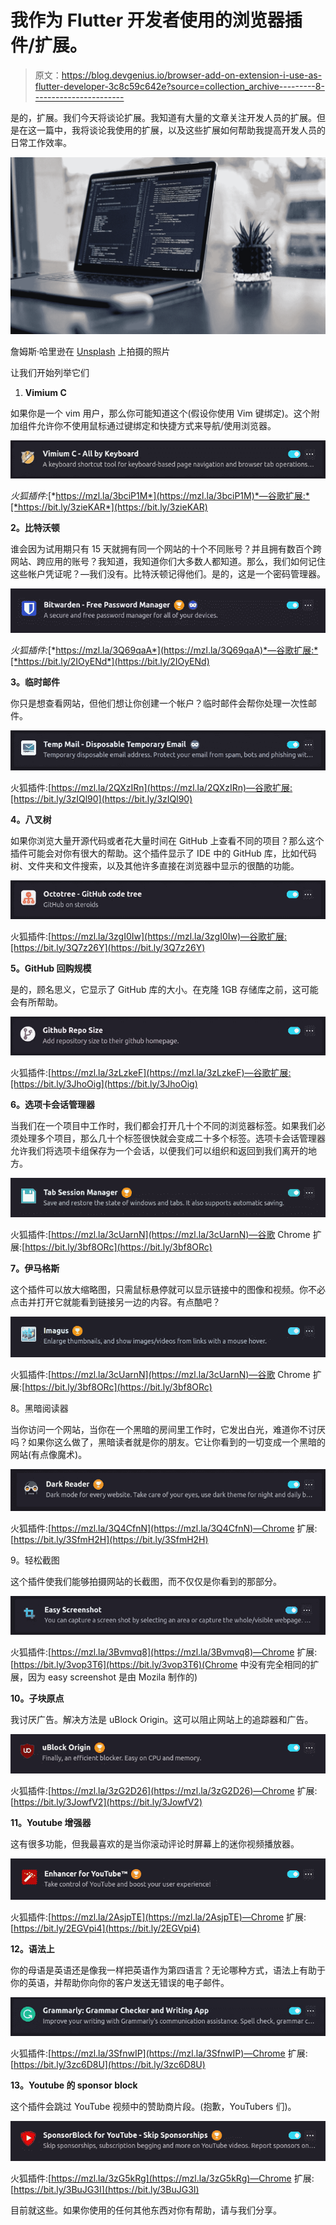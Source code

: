 # 我作为 Flutter 开发者使用的浏览器插件/扩展。

> 原文：<https://blog.devgenius.io/browser-add-on-extension-i-use-as-flutter-developer-3c8c59c642e?source=collection_archive---------8----------------------->

是的，扩展。我们今天将谈论扩展。我知道有大量的文章关注开发人员的扩展。但是在这一篇中，我将谈论我使用的扩展，以及这些扩展如何帮助我提高开发人员的日常工作效率。

![](img/6baef876a5761b5367ca347e736a2830.png)

詹姆斯·哈里逊在 [Unsplash](https://unsplash.com?utm_source=medium&utm_medium=referral) 上拍摄的照片

让我们开始列举它们

1.  **Vimium C**

如果你是一个 vim 用户，那么你可能知道这个(假设你使用 Vim 键绑定)。这个附加组件允许你不使用鼠标通过键绑定和快捷方式来导航/使用浏览器。

![](img/cb21271d6675cf33681269e92c5a79eb.png)

*火狐插件:*[*https://mzl.la/3bciP1M*](https://mzl.la/3bciP1M)*—谷歌扩展:*[*https://bit.ly/3zieKAR*](https://bit.ly/3zieKAR)

**2。比特沃顿**

谁会因为试用期只有 15 天就拥有同一个网站的十个不同账号？并且拥有数百个跨网站、跨应用的账号？我知道，我知道你们大多数人都知道。那么，我们如何记住这些帐户凭证呢？—我们没有。比特沃顿记得他们。是的，这是一个密码管理器。

![](img/e5f34b70b6f9d9e424919d3988b3c43f.png)

*火狐插件:*[*https://mzl.la/3Q69qaA*](https://mzl.la/3Q69qaA)*—谷歌扩展:*[*https://bit.ly/2IOyENd*](https://bit.ly/2IOyENd)

**3。临时邮件**

你只是想查看网站，但他们想让你创建一个帐户？临时邮件会帮你处理一次性邮件。

![](img/59202ee5ac883f6a0343bce26ac71a08.png)

火狐插件:[https://mzl.la/2QXzIRn](https://mzl.la/2QXzIRn)—谷歌扩展:[https://bit.ly/3zIQl90](https://bit.ly/3zIQl90)

**4。八叉树**

如果你浏览大量开源代码或者花大量时间在 GitHub 上查看不同的项目？那么这个插件可能会对你有很大的帮助。这个插件显示了 IDE 中的 GitHub 库，比如代码树、文件夹和文件搜索，以及其他许多直接在浏览器中显示的很酷的功能。

![](img/72f9a336d4010fe3d33d5bfaa4c7fec5.png)

火狐插件:[https://mzl.la/3zgI0Iw](https://mzl.la/3zgI0Iw)—谷歌扩展:[https://bit.ly/3Q7z26Y](https://bit.ly/3Q7z26Y)

**5。GitHub 回购规模**

是的，顾名思义，它显示了 GitHub 库的大小。在克隆 1GB 存储库之前，这可能会有所帮助。

![](img/99f3d77509e285dd7ed79cec29d33a26.png)

火狐插件:[https://mzl.la/3zLzkeF](https://mzl.la/3zLzkeF)—谷歌扩展:[https://bit.ly/3JhoOig](https://bit.ly/3JhoOig)

**6。选项卡会话管理器**

当我们在一个项目中工作时，我们都会打开几十个不同的浏览器标签。如果我们必须处理多个项目，那么几十个标签很快就会变成二十多个标签。选项卡会话管理器允许我们将选项卡组保存为一个会话，以便我们可以组织和返回到我们离开的地方。

![](img/c8cc52fb1366db638715a92b48363849.png)

火狐插件:[https://mzl.la/3cUarnN](https://mzl.la/3cUarnN)—谷歌 Chrome 扩展:[https://bit.ly/3bf8ORc](https://bit.ly/3bf8ORc)

**7。伊马格斯**

这个插件可以放大缩略图，只需鼠标悬停就可以显示链接中的图像和视频。你不必点击并打开它就能看到链接另一边的内容。有点酷吧？

![](img/8fdd6560a1124c57af681fd167988eea.png)

火狐插件:[https://mzl.la/3cUarnN](https://mzl.la/3cUarnN)—谷歌 Chrome 扩展:[https://bit.ly/3bf8ORc](https://bit.ly/3bf8ORc)

8。黑暗阅读器

当你访问一个网站，当你在一个黑暗的房间里工作时，它发出白光，难道你不讨厌吗？如果你这么做了，黑暗读者就是你的朋友。它让你看到的一切变成一个黑暗的网站(有点像魔术)。

![](img/1227dd5bb178c107bba6e1884c770345.png)

火狐插件:[https://mzl.la/3Q4CfnN](https://mzl.la/3Q4CfnN)—Chrome 扩展:[https://bit.ly/3SfmH2H](https://bit.ly/3SfmH2H)

9。轻松截图

这个插件使我们能够拍摄网站的长截图，而不仅仅是你看到的那部分。

![](img/f28330f00a129fa5853a7dd89617fa5b.png)

火狐插件:[https://mzl.la/3Bvmvq8](https://mzl.la/3Bvmvq8)—Chrome 扩展:[https://bit.ly/3vop3T6](https://bit.ly/3vop3T6)(Chrome 中没有完全相同的扩展，因为 easy screenshot 是由 Mozila 制作的)

**10。子块原点**

我讨厌广告。解决方法是 uBlock Origin。这可以阻止网站上的追踪器和广告。

![](img/e887497b2c0aefa8a0badfe3f2e2647c.png)

火狐插件:[https://mzl.la/3zG2D26](https://mzl.la/3zG2D26)—Chrome 扩展:[https://bit.ly/3JowfV2](https://bit.ly/3JowfV2)

**11。Youtube 增强器**

这有很多功能，但我最喜欢的是当你滚动评论时屏幕上的迷你视频播放器。

![](img/4a2bed0340cc59959888454214ebc65d.png)

火狐插件:[https://mzl.la/2AsjpTE](https://mzl.la/2AsjpTE)—Chrome 扩展:[https://bit.ly/2EGVpi4](https://bit.ly/2EGVpi4)

**12。语法上**

你的母语是英语还是像我一样把英语作为第四语言？无论哪种方式，语法上有助于你的英语，并帮助你向你的客户发送无错误的电子邮件。

![](img/20b6b1bfcd50ce430cb0b4f6608a268a.png)

火狐插件:[https://mzl.la/3SfnwIP](https://mzl.la/3SfnwIP)—Chrome 扩展:[https://bit.ly/3zc6D8U](https://bit.ly/3zc6D8U)

**13。Youtube 的 sponsor block**

这个插件会跳过 YouTube 视频中的赞助商片段。(抱歉，YouTubers 们)。

![](img/b08dc6c9ed6382daa192c7ff7cbd3fdf.png)

火狐插件:[https://mzl.la/3zG5kRg](https://mzl.la/3zG5kRg)—Chrome 扩展:[https://bit.ly/3BuJG3I](https://bit.ly/3BuJG3I)

目前就这些。如果你使用的任何其他东西对你有帮助，请与我们分享。